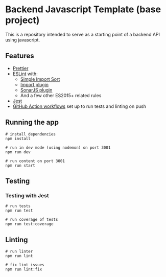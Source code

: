 # Backend Javascript Template (base project)

This is a repository intended to serve as a starting point of a backend API using javascript.

## Features

- [Prettier](https://prettier.io/)
- [ESLint](https://eslint.org/) with:
  - [Simple Import Sort](https://github.com/lydell/eslint-plugin-simple-import-sort/)
  - [Import plugin](https://github.com/benmosher/eslint-plugin-import/)
  - [SonarJS plugin](https://github.com/SonarSource/eslint-plugin-sonarjs/)
  - And a few other ES2015+ related rules
- [Jest](https://jestjs.io)
- [GitHub Action workflows](https://github.com/features/actions) set up to run tests and linting on push

## Running the app

```
# install dependencies
npm install

# run in dev mode (using nodemon) on port 3001
npm run dev

# run content on port 3001
npm run start
```

## Testing

### Testing with Jest

```
# run tests
npm run test

# run coverage of tests
npm run test:coverage
```

## Linting

```
# run linter
npm run lint

# fix lint issues
npm run lint:fix
```
